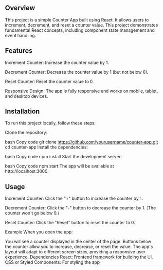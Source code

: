 ## Overview

This project is a simple Counter App built using React. It allows users to increment, decrement, and reset a counter value. This project demonstrates fundamental React concepts, including component state management and event handling.

## Features

Increment Counter: Increase the counter value by 1.

Decrement Counter: Decrease the counter value by 1 (but not below 0).


Reset Counter: Reset the counter value to 0.

Responsive Design: The app is fully responsive and works on mobile, tablet, and desktop devices.

## Installation
To run this project locally, follow these steps:

Clone the repository:

bash
Copy code
git clone https://github.com/yourusername/counter-app.git
cd counter-app
Install the dependencies:

bash
Copy code
npm install
Start the development server:

bash
Copy code
npm start
The app will be available at http://localhost:3000.

## Usage

Increment Counter: Click the "+" button to increase the counter by 1.

Decrement Counter: Click the "-" button to decrease the counter by 1. (The counter won't go below 0.)

Reset Counter: Click the "Reset" button to reset the counter to 0.


Example
When you open the app:

You will see a counter displayed in the center of the page.
Buttons below the counter allow you to increase, decrease, or reset the value.
The app's layout will adapt to different screen sizes, providing a responsive user experience.
Dependencies
React: Frontend framework for building the UI.
CSS or Styled Components: For styling the app

